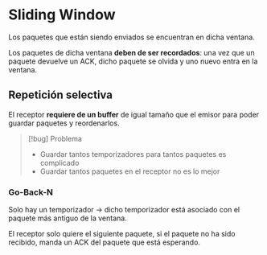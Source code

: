 # Sliding Window

Los paquetes que están siendo enviados se encuentran en dicha ventana.

Los paquetes de dicha ventana **deben de ser recordados**: una vez que un paquete devuelve un ACK, dicho paquete se olvida y uno nuevo entra en la ventana.

## Repetición selectiva

El receptor **requiere de un buffer** de igual tamaño que el emisor para poder guardar paquetes y reordenarlos.

>[!bug] Problema
>- Guardar tantos temporizadores para tantos paquetes es complicado
>- Guardar tantos paquetes en el receptor no es lo mejor

### Go-Back-N

Solo hay un temporizador -> dicho temporizador está asociado con el paquete más antiguo de la ventana.

El receptor solo quiere el siguiente paquete, si el paquete no ha sido recibido, manda un ACK del paquete que está esperando.

